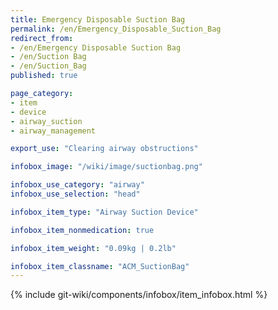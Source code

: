 ```yaml
---
title: Emergency Disposable Suction Bag
permalink: /en/Emergency_Disposable_Suction_Bag
redirect_from:
- /en/Emergency Disposable Suction Bag
- /en/Suction Bag
- /en/Suction_Bag
published: true

page_category:
- item
- device
- airway_suction
- airway_management

export_use: "Clearing airway obstructions"

infobox_image: "/wiki/image/suctionbag.png"

infobox_use_category: "airway"
infobox_use_selection: "head"

infobox_item_type: "Airway Suction Device"

infobox_item_nonmedication: true

infobox_item_weight: "0.09kg | 0.2lb"

infobox_item_classname: "ACM_SuctionBag"
---
```


{% include git-wiki/components/infobox/item_infobox.html %}
